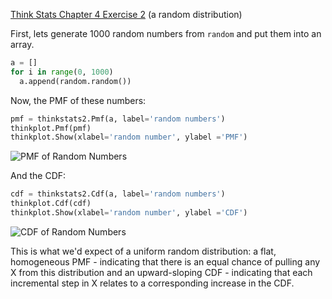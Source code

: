 [Think Stats Chapter 4 Exercise 2](http://greenteapress.com/thinkstats2/html/thinkstats2005.html#toc41) (a random distribution)

First, lets generate 1000 random numbers from `random` and put them into an array.

```python
a = []
for i in range(0, 1000)
  a.append(random.random())
```

Now, the PMF of these numbers:
```python
pmf = thinkstats2.Pmf(a, label='random numbers')
thinkplot.Pmf(pmf)
thinkplot.Show(xlabel='random number', ylabel ='PMF')
```
![PMF of Random Numbers](http://i.imgur.com/4b4NRXd.png)

And the CDF:
```python
cdf = thinkstats2.Cdf(a, label='random numbers')
thinkplot.Cdf(cdf)
thinkplot.Show(xlabel='random number', ylabel ='CDF')
```
![CDF of Random Numbers](http://i.imgur.com/iMFyrfr.png)

This is what we'd expect of a uniform random distribution: a flat, homogeneous PMF - indicating that there is an equal chance of pulling any X from this distribution and an upward-sloping CDF - indicating that each incremental step in X relates to a corresponding increase in the CDF.

